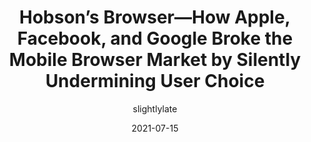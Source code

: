 ---
author: slightlylate
date: 2021-07-15
layout: post.njk
tags:
  - article
  - user-agents
  - meta
target_url: https://infrequently.org/2021/07/hobsons-browser/
title: Hobson’s Browser—How Apple, Facebook, and Google Broke the Mobile Browser Market by Silently Undermining User Choice
---
